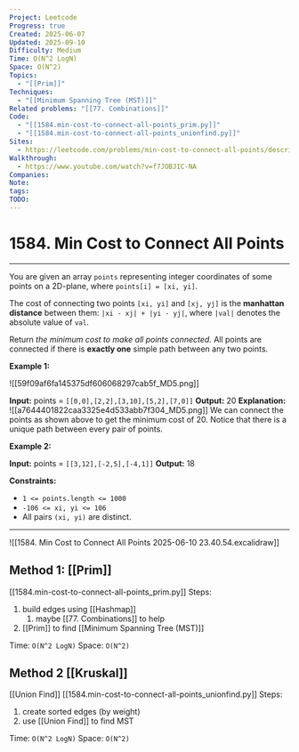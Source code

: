 ```yaml
---
Project: Leetcode
Progress: true
Created: 2025-06-07
Updated: 2025-09-10
Difficulty: Medium
Time: O(N^2 LogN)
Space: O(N^2)
Topics:
  - "[[Prim]]"
Techniques:
  - "[[Minimum Spanning Tree (MST)]]"
Related problems: "[[77. Combinations]]"
Code:
  - "[[1584.min-cost-to-connect-all-points_prim.py]]"
  - "[[1584.min-cost-to-connect-all-points_unionfind.py]]"
Sites:
  - https://leetcode.com/problems/min-cost-to-connect-all-points/description/
Walkthrough:
  - https://www.youtube.com/watch?v=f7JOBJIC-NA
Companies:
Note:
tags:
TODO:
---
```

# 1584. Min Cost to Connect All Points
---
You are given an array `points` representing integer coordinates of some points on a 2D-plane, where `points[i] = [xi, yi]`.

The cost of connecting two points `[xi, yi]` and `[xj, yj]` is the **manhattan distance** between them: `|xi - xj| + |yi - yj|`, where `|val|` denotes the absolute value of `val`.

Return _the minimum cost to make all points connected._ All points are connected if there is **exactly one** simple path between any two points.

**Example 1:**

![[59f09af6fa145375df606068297cab5f_MD5.png]]

**Input:** points = `[[0,0],[2,2],[3,10],[5,2],[7,0]]`
**Output:** 20
**Explanation:** 
![[a7644401822caa3325e4d533abb7f304_MD5.png]]
We can connect the points as shown above to get the minimum cost of 20.
Notice that there is a unique path between every pair of points.

**Example 2:**

**Input:** points = `[[3,12],[-2,5],[-4,1]]`
**Output:** 18

**Constraints:**

- `1 <= points.length <= 1000`
- `-106 <= xi, yi <= 106`
- All pairs `(xi, yi)` are distinct.

---

![[1584. Min Cost to Connect All Points 2025-06-10 23.40.54.excalidraw]]
## Method 1: [[Prim]]
[[1584.min-cost-to-connect-all-points_prim.py]]
Steps:
1. build edges using [[Hashmap]]
	1. maybe [[77. Combinations]] to help
2. [[Prim]] to find [[Minimum Spanning Tree (MST)]]

Time: `O(N^2 LogN)`
Space: `O(N^2)`


## Method 2 [[Kruskal]] 
[[Union Find]]
[[1584.min-cost-to-connect-all-points_unionfind.py]]
Steps:
1. create sorted edges (by weight)
2. use [[Union Find]] to find MST

Time: `O(N^2 LogN)`
Space: `O(N^2)`

